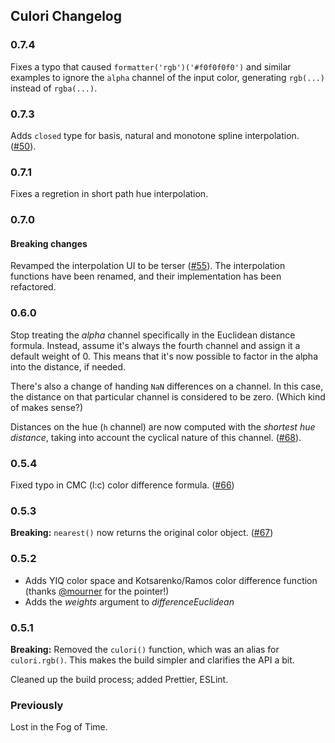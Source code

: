 ## Culori Changelog

### 0.7.4

Fixes a typo that caused `formatter('rgb')('#f0f0f0f0')` and similar examples to ignore the `alpha` channel of the input color, generating `rgb(...)` instead of `rgba(...)`.

### 0.7.3

Adds `closed` type for basis, natural and monotone spline interpolation. ([#50](https://github.com/Evercoder/culori/issues/50)).

### 0.7.1

Fixes a regretion in short path hue interpolation.

### 0.7.0

#### Breaking changes

Revamped the interpolation UI to be terser ([#55](https://github.com/Evercoder/culori/issues/55)). The interpolation functions have been renamed, and their implementation has been refactored.

### 0.6.0

Stop treating the _alpha_ channel specifically in the Euclidean distance formula. Instead, assume it's always the fourth channel and assign it a default weight of 0. This means that it's now possible to factor in the alpha into the distance, if needed.

There's also a change of handing `NaN` differences on a channel. In this case, the distance on that particular channel is considered to be zero. (Which kind of makes sense?)

Distances on the hue (`h` channel) are now computed with the _shortest hue distance_, taking into account the cyclical nature of this channel. ([#68](https://github.com/Evercoder/culori/issues/68)).

### 0.5.4

Fixed typo in CMC (l:c) color difference formula. ([#66](https://github.com/Evercoder/culori/issues/66))

### 0.5.3

**Breaking:** `nearest()` now returns the original color object. ([#67](https://github.com/Evercoder/culori/issues/67))

### 0.5.2

-   Adds YIQ color space and Kotsarenko/Ramos color difference function (thanks [@mourner](https://github.com/mourner) for the pointer!)
-   Adds the _weights_ argument to _differenceEuclidean_

### 0.5.1

**Breaking:** Removed the `culori()` function, which was an alias for `culori.rgb()`. This makes the build simpler and clarifies the API a bit.

Cleaned up the build process; added Prettier, ESLint.

### Previously

Lost in the Fog of Time.

